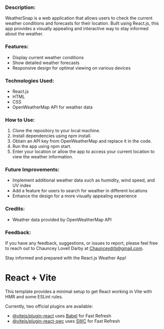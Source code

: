 ### Description:

WeatherSnap is a web application that allows users to check the current weather conditions and forecasts for their location. Built using React.js, this app provides a visually appealing and interactive way to stay informed about the weather.

### Features:
- Display current weather conditions
- Show detailed weather forecasts
- Responsive design for optimal viewing on various devices

### Technologies Used:
- React.js
- HTML
- CSS
- OpenWeatherMap API for weather data

### How to Use:
1. Clone the repository to your local machine.
2. Install dependencies using npm install.
3. Obtain an API key from OpenWeatherMap and replace it in the code.
4. Run the app using npm start.
5. Enter your location or allow the app to access your current location to view the weather information.

### Future Improvements:
- Implement additional weather data such as humidity, wind speed, and UV index
- Add a feature for users to search for weather in different locations
- Enhance the design for a more visually appealing experience

### Credits:
- Weather data provided by OpenWeatherMap API

### Feedback:
If you have any feedback, suggestions, or issues to report, please feel free to reach out to Chauncey Lovell Darby at Chaunceydrb@gmail.com.

Stay informed and prepared with the React.js Weather App!



# React + Vite

This template provides a minimal setup to get React working in Vite with HMR and some ESLint rules.

Currently, two official plugins are available:

- [@vitejs/plugin-react](https://github.com/vitejs/vite-plugin-react/blob/main/packages/plugin-react/README.md) uses [Babel](https://babeljs.io/) for Fast Refresh
- [@vitejs/plugin-react-swc](https://github.com/vitejs/vite-plugin-react-swc) uses [SWC](https://swc.rs/) for Fast Refresh
